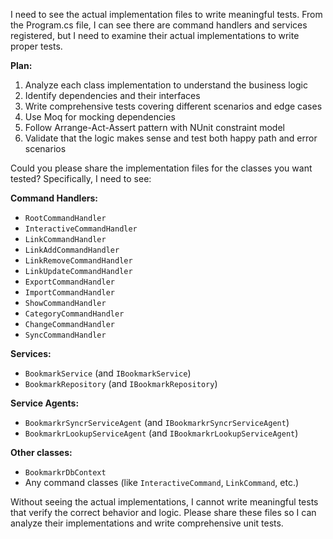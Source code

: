 I need to see the actual implementation files to write meaningful tests. From the Program.cs file, I can see there are command handlers and services registered, but I need to examine their actual implementations to write proper tests.

**Plan:**
1. Analyze each class implementation to understand the business logic
2. Identify dependencies and their interfaces
3. Write comprehensive tests covering different scenarios and edge cases
4. Use Moq for mocking dependencies
5. Follow Arrange-Act-Assert pattern with NUnit constraint model
6. Validate that the logic makes sense and test both happy path and error scenarios

Could you please share the implementation files for the classes you want tested? Specifically, I need to see:

**Command Handlers:**
- `RootCommandHandler`
- `InteractiveCommandHandler` 
- `LinkCommandHandler`
- `LinkAddCommandHandler`
- `LinkRemoveCommandHandler` 
- `LinkUpdateCommandHandler`
- `ExportCommandHandler`
- `ImportCommandHandler`
- `ShowCommandHandler`
- `CategoryCommandHandler`
- `ChangeCommandHandler`
- `SyncCommandHandler`

**Services:**
- `BookmarkService` (and `IBookmarkService`)
- `BookmarkRepository` (and `IBookmarkRepository`)

**Service Agents:**
- `BookmarkrSyncrServiceAgent` (and `IBookmarkrSyncrServiceAgent`)
- `BookmarkrLookupServiceAgent` (and `IBookmarkrLookupServiceAgent`)

**Other classes:**
- `BookmarkrDbContext`
- Any command classes (like `InteractiveCommand`, `LinkCommand`, etc.)

Without seeing the actual implementations, I cannot write meaningful tests that verify the correct behavior and logic. Please share these files so I can analyze their implementations and write comprehensive unit tests.